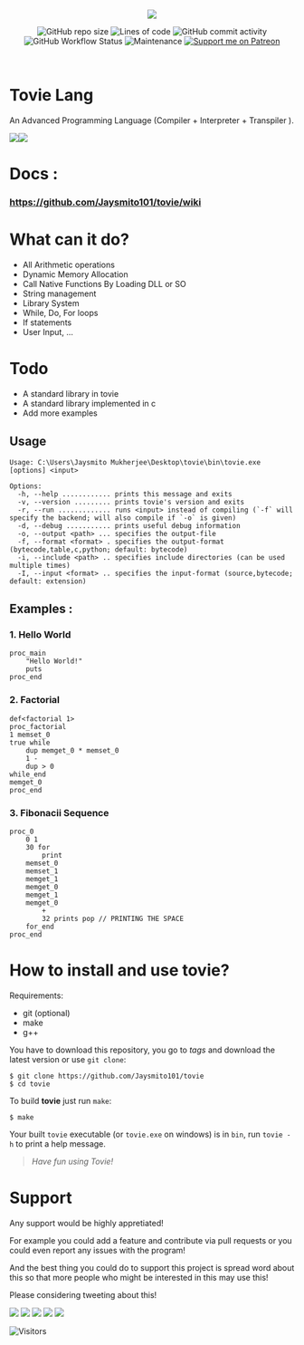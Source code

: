 <br/>
<p align="center">
    <img src="https://github.com/Jaysmito101/tovie/blob/master/recources/ReadmeHeader.png?raw=true" border="0"></
</p>

<br/>
<p align="center">
  <img alt="GitHub repo size" src="https://img.shields.io/github/repo-size/Jaysmito101/tovie?style=for-the-badge">
  <img alt="Lines of code" src="https://img.shields.io/tokei/lines/github/Jaysmito101/tovie?style=for-the-badge">
  <img alt="GitHub commit activity" src="https://img.shields.io/github/commit-activity/w/Jaysmito101/tovie?style=for-the-badge">
    <br>
    <img alt="GitHub Workflow Status" src="https://img.shields.io/github/workflow/status/Jaysmito101/tovie/Tovie%20Build?style=for-the-badge">
    <img alt="Maintenance" src="https://img.shields.io/maintenance/yes/2021?style=for-the-badge">
    <a href="https://patreon.com/jaysmito101"><img src="https://img.shields.io/endpoint.svg?url=https%3A%2F%2Fshieldsio-patreon.vercel.app%2Fapi%3Fusername%3Djaysmito101%26type%3Dpledges&style=for-the-badge" alt="Support me on Patreon" /></a>
</p>
<br/>


# Tovie Lang

An Advanced Programming Language (Compiler + Interpreter + Transpiler ).

<a href="https://github.com/Jaysmito101/dynamic-badges/"><img src="https://dynamic-badges.maxalpha.repl.co/star?user=Jaysmito101&repo=tovie&show=true"><img src="https://dynamic-badges.maxalpha.repl.co/star?image=true"></a>


# Docs : 
### https://github.com/Jaysmito101/tovie/wiki

# What can it do?

* All Arithmetic operations
* Dynamic Memory Allocation
* Call Native Functions By Loading DLL or SO
* String management
* Library System
* While, Do, For loops
* If statements
* User Input, ...

# Todo

* A standard library in tovie
* A standard library implemented in c
* Add more examples

## Usage

    Usage: C:\Users\Jaysmito Mukherjee\Desktop\tovie\bin\tovie.exe [options] <input>
    
    Options:
      -h, --help ............ prints this message and exits
      -v, --version ......... prints tovie's version and exits
      -r, --run ............. runs <input> instead of compiling (`-f` will specify the backend; will also compile if `-o` is given)
      -d, --debug ........... prints useful debug information
      -o, --output <path> ... specifies the output-file
      -f, --format <format> . specifies the output-format (bytecode,table,c,python; default: bytecode)
      -i, --include <path> .. specifies include directories (can be used multiple times)
      -I, --input <format> .. specifies the input-format (source,bytecode; default: extension)



## Examples :

### 1. Hello World

    proc_main
	    "Hello World!"
	    puts
    proc_end

### 2. Factorial

    def<factorial 1>
    proc_factorial
	1 memset_0
	true while
		dup memget_0 * memset_0
		1 -
		dup > 0
	while_end
	memget_0
    proc_end

### 3. Fibonacii Sequence
	
    proc_0
        0 1
        30 for
            print
	    memset_0
	    memset_1
	    memget_1
	    memget_0
	    memget_1
	    memget_0
    	    +
            32 prints pop // PRINTING THE SPACE
        for_end
    proc_end
    
# How to install and use tovie?

Requirements:
- git (optional)
- make
- g++

You have to download this repository, you go to *tags* and download the latest version or use `git clone`:
```
$ git clone https://github.com/Jaysmito101/tovie
$ cd tovie
```

To build **tovie** just run `make`:
```
$ make
```

Your built `tovie` executable (or `tovie.exe` on windows) is in `bin`, run `tovie -h` to print a help message.

> *Have fun using Tovie!*

# Support


Any support would be highly appretiated!

For example you could add a feature and contribute via pull requests or you could even report any issues with the program!

And the best thing you could do to support this project is spread word about this so that more people who might be interested in this may use this!

Please considering tweeting about this! 


<a href="https://dynamic-badges.maxalpha.repl.co/star?user=Jaysmito101&repo=tovie&id=1"><img src="https://dynamic-badges.maxalpha.repl.co/star?image=true"></a>
<a href="https://dynamic-badges.maxalpha.repl.co/star?user=Jaysmito101&repo=tovie&id=2"><img src="https://dynamic-badges.maxalpha.repl.co/star?image=true"></a>
<a href="https://dynamic-badges.maxalpha.repl.co/star?user=Jaysmito101&repo=tovie&id=3"><img src="https://dynamic-badges.maxalpha.repl.co/star?image=true"></a>
<a href="https://dynamic-badges.maxalpha.repl.co/star?user=Jaysmito101&repo=tovie&id=4"><img src="https://dynamic-badges.maxalpha.repl.co/star?image=true"></a>
<a href="https://dynamic-badges.maxalpha.repl.co/star?user=Jaysmito101&repo=tovie&id=5"><img src="https://dynamic-badges.maxalpha.repl.co/star?image=true"></a>


<img alt="Visitors" src="https://visitor-badge.glitch.me/badge?page_id=Jaysmito101.tovie&left_color=gray&right_color=green&style=for-the-badge">
